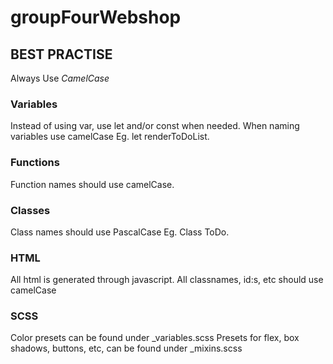 # groupFourWebshop

## BEST PRACTISE
Always Use *CamelCase*

### Variables
Instead of using var, use let and/or const when needed. When naming variables use camelCase Eg. let renderToDoList.

### Functions
Function names should use camelCase.

### Classes
Class names should use PascalCase Eg. Class ToDo.

### HTML
All html is generated through javascript. All classnames, id:s, etc should use camelCase

### SCSS
Color presets can be found under _variables.scss Presets for flex, box shadows, buttons, etc, can be found under _mixins.scss
